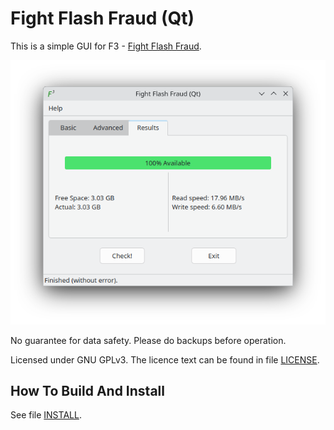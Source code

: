 # Fight Flash Fraud (Qt)

This is a simple GUI for F3 - [Fight Flash Fraud](https://github.com/ChickenLegsOz/f3-qt).

![](./screenshot.png)

No guarantee for data safety. Please do backups before operation.

Licensed under GNU GPLv3. The licence text can be found in file [LICENSE](./LICENSE).


## How To Build And Install

See file [INSTALL](./INSTALL).
